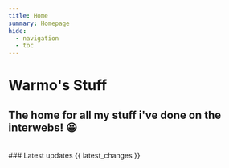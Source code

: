 ```yaml
---
title: Home
summary: Homepage
hide:
  - navigation
  - toc
---
```

# Warmo's Stuff

## The home for all my stuff i've done on the interwebs! :grinning:

<br>
### Latest updates
{{ latest_changes }}
